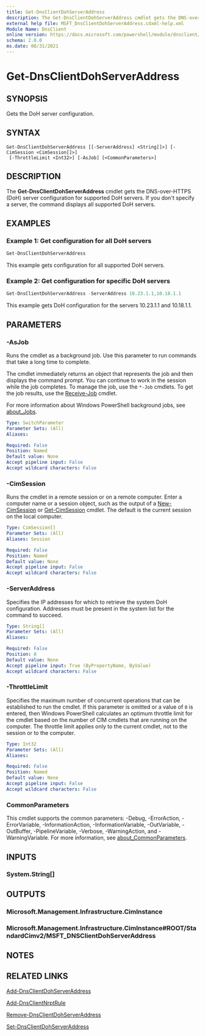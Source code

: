 ```yaml
---
title: Get-DnsClientDohServerAddress
description: The Get-DnsClientDohServerAddress cmdlet gets the DNS-over-HTTPS (DoH) server configuration from the supported DoH servers.
external help file: MSFT_DnsClientDohServerAddress.cdxml-help.xml
Module Name: DnsClient
online version: https://docs.microsoft.com/powershell/module/dnsclient/get-dnsclientdohserveraddress?view=windowsserver2022-ps&wt.mc_id=ps-gethelp
schema: 2.0.0
ms.date: 08/31/2021
---
```


# Get-DnsClientDohServerAddress

## SYNOPSIS
Gets the DoH server configuration.

## SYNTAX

```
Get-DnsClientDohServerAddress [[-ServerAddress] <String[]>] [-CimSession <CimSession[]>]
 [-ThrottleLimit <Int32>] [-AsJob] [<CommonParameters>]
```

## DESCRIPTION
The **Get-DnsClientDohServerAddress** cmdlet gets the DNS-over-HTTPS (DoH) server configuration for supported DoH servers.
If you don't specify a server, the command displays all supported DoH servers.

## EXAMPLES

### Example 1: Get configuration for all DoH servers
```powershell
Get-DnsClientDohServerAddress
```

This example gets configuration for all supported DoH servers.

### Example 2: Get configuration for specific DoH servers
```powershell
Get-DnsClientDohServerAddress -ServerAddress 10.23.1.1,10.18.1.1
```

This example gets DoH configuration for the servers 10.23.1.1 and 10.18.1.1.

## PARAMETERS

### -AsJob
Runs the cmdlet as a background job. Use this parameter to run commands that take a long time to complete.

The cmdlet immediately returns an object that represents the job and then displays the command prompt.
You can continue to work in the session while the job completes.
To manage the job, use the `*-Job` cmdlets.
To get the job results, use the [Receive-Job](https://go.microsoft.com/fwlink/?LinkID=113372) cmdlet.

For more information about Windows PowerShell background jobs, see [about_Jobs](https://go.microsoft.com/fwlink/?LinkID=113251).

```yaml
Type: SwitchParameter
Parameter Sets: (All)
Aliases:

Required: False
Position: Named
Default value: None
Accept pipeline input: False
Accept wildcard characters: False
```

### -CimSession
Runs the cmdlet in a remote session or on a remote computer.
Enter a computer name or a session object, such as the output of a [New-CimSession](https://go.microsoft.com/fwlink/p/?LinkId=227967) or [Get-CimSession](https://go.microsoft.com/fwlink/p/?LinkId=227966) cmdlet.
The default is the current session on the local computer.

```yaml
Type: CimSession[]
Parameter Sets: (All)
Aliases: Session

Required: False
Position: Named
Default value: None
Accept pipeline input: False
Accept wildcard characters: False
```

### -ServerAddress
Specifies the IP addresses for which to retrieve the system DoH configuration.
Addresses must be present in the system list for the command to succeed.

```yaml
Type: String[]
Parameter Sets: (All)
Aliases:

Required: False
Position: 0
Default value: None
Accept pipeline input: True (ByPropertyName, ByValue)
Accept wildcard characters: False
```

### -ThrottleLimit
Specifies the maximum number of concurrent operations that can be established to run the cmdlet.
If this parameter is omitted or a value of `0` is entered, then Windows PowerShell calculates an optimum throttle limit for the cmdlet based on the number of CIM cmdlets that are running on the computer.
The throttle limit applies only to the current cmdlet, not to the session or to the computer.

```yaml
Type: Int32
Parameter Sets: (All)
Aliases:

Required: False
Position: Named
Default value: None
Accept pipeline input: False
Accept wildcard characters: False
```

### CommonParameters
This cmdlet supports the common parameters: -Debug, -ErrorAction, -ErrorVariable, -InformationAction, -InformationVariable, -OutVariable, -OutBuffer, -PipelineVariable, -Verbose, -WarningAction, and -WarningVariable. For more information, see [about_CommonParameters](https://go.microsoft.com/fwlink/?LinkID=113216).

## INPUTS

### System.String[]

## OUTPUTS

### Microsoft.Management.Infrastructure.CimInstance

### Microsoft.Management.Infrastructure.CimInstance#ROOT/StandardCimv2/MSFT_DNSClientDohServerAddress

## NOTES

## RELATED LINKS

[Add-DnsClientDohServerAddress](Add-DnsClientDohServerAddress.md)

[Add-DnsClientNrptRule](Add-DnsClientNrptRule.md)

[Remove-DnsClientDohServerAddress](Remove-DnsClientDohServerAddress.md)

[Set-DnsClientDohServerAddress](Set-DnsClientDohServerAddress.md)
